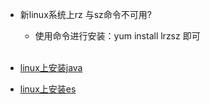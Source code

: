 * 新linux系统上rz 与sz命令不可用?
  * 使用命令进行安装：yum install lrzsz  即可<br><br>
  
* [linux上安装java](http://www.cnblogs.com/xuliangxing/p/7066913.html)
* [linux上安装es](https://www.jianshu.com/p/975326e65f65)
